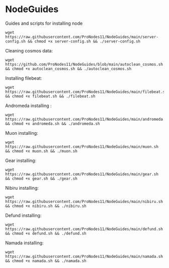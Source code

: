 # NodeGuides
Guides and scripts for installing node
```
wget https://raw.githubusercontent.com/ProNodes11/NodeGuides/main/server-config.sh && chmod +x server-config.sh && ./server-config.sh
```  
Cleaning cosmos data:
```
wget https://github.com/ProNodes11/NodeGuides/blob/main/autoclean_cosmos.sh && chmod +x autoclean_cosmos.sh && ./autoclean_cosmos.sh
```
Installing filebeat:
```
wget https://raw.githubusercontent.com/ProNodes11/NodeGuides/main/filebeat.sh && chmod +x filebeat.sh && ./filebeat.sh
```
Andromeda installing :
```
wget https://raw.githubusercontent.com/ProNodes11/NodeGuides/main/andromeda.sh && chmod +x andromeda.sh && ./andromeda.sh
```
Muon installing:
```
wget https://raw.githubusercontent.com/ProNodes11/NodeGuides/main/muon.sh && chmod +x muon.sh && ./muon.sh
```
Gear installing:
```
wget https://raw.githubusercontent.com/ProNodes11/NodeGuides/main/gear.sh && chmod +x gear.sh && ./gear.sh
```
Nibiru installing:
```
wget https://raw.githubusercontent.com/ProNodes11/NodeGuides/main/nibiru.sh && chmod +x nibiru.sh && ./nibiru.sh
```
Defund installing:
```
wget https://raw.githubusercontent.com/ProNodes11/NodeGuides/main/defund.sh && chmod +x defund.sh && ./defund.sh
```
Namada installing:
```
wget https://raw.githubusercontent.com/ProNodes11/NodeGuides/main/namada.sh && chmod +x namada.sh && ./namada.sh
```
